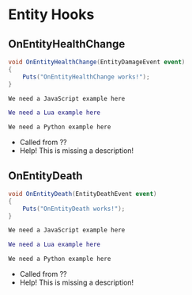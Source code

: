 # Entity Hooks

## OnEntityHealthChange

``` csharp
void OnEntityHealthChange(EntityDamageEvent event)
{
    Puts("OnEntityHealthChange works!");
}
```

``` javascript
We need a JavaScript example here
```

``` lua
We need a Lua example here
```

``` python
We need a Python example here
```

 * Called from ??
 * Help! This is missing a description!

## OnEntityDeath

``` csharp
void OnEntityDeath(EntityDeathEvent event)
{
    Puts("OnEntityDeath works!");
}
```

``` javascript
We need a JavaScript example here
```

``` lua
We need a Lua example here
```

``` python
We need a Python example here
```

 * Called from ??
 * Help! This is missing a description!
